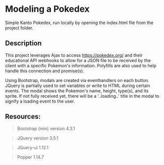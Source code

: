 # Modeling a Pokedex

Simple Kanto Pokedex, run locally by opening the index.html file from the project folder.

## Description

This project leverages Ajax to access https://pokedex.org/ and their educational API webhooks to allow for a JSON file to be received by the client with a specific Pokemon's information. Polyfills are also used to help handle this connection and promise(s).

Using Bootstrap, modals are created via eventhandlers on each button. JQuery is partially used to set variables or write to HTML during certain events. The modal shows the Pokemon's name, height, type(s), and its sprite. If not fully received yet, there will be a '..loading..' title in the modal to signify a loading event to the user.

## Resources:

> Bootstrap (min) version 4.3.1

> JQuery version 3.5.1

> JQuery-ui 1.12.1

> Popper 1.14.7
